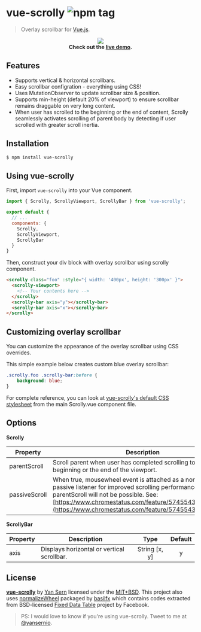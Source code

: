 # vue-scrolly ![npm tag](https://img.shields.io/npm/v/vue-scrolly.svg)
> Overlay scrollbar for [Vue.js](http://vuejs.org).

<p align="center">
<img src="https://raw.githubusercontent.com/yansern/vue-scrolly/master/demo/preview.gif" />
<br/>
<b>Check out the <a href="https://yansern.github.io/vue-scrolly/demo/index.html" target="_blank">live demo</a>.</b>
</p>

## Features
* Supports vertical & horizontal scrollbars.
* Easy scrollbar configration - everything using CSS!
* Uses MutationObserver to update scrollbar size & position.
* Supports min-height (default 20% of viewport) to ensure scrollbar remains draggable on very long content.
* When user has scrolled to the beginning or the end of content, Scrolly seamlessly activates scrolling of parent body by detecting if user scrolled with greater scroll inertia.

## Installation
```bash
$ npm install vue-scrolly
```

## Using vue-scrolly

First, import `vue-scrolly` into your Vue component.
```js
import { Scrolly, ScrollyViewport, ScrollyBar } from 'vue-scrolly';

export default {
  // ...
  components: {
    Scrolly,
    ScrollyViewport,
    ScrollyBar
  }
}
```

Then, construct your div block with overlay scrollbar using scrolly component.
```html
<scrolly class="foo" :style="{ width: '400px', height: '300px' }">
  <scrolly-viewport>
    <!-- Your contents here -->
  </scrolly>
  <scrolly-bar axis="y"></scrolly-bar>
  <scrolly-bar axis="x"></scrolly-bar>
</scrolly>
```

## Customizing overlay scrollbar
You can customize the appearance of the overlay scrollbar using CSS overrides.

This simple example below creates custom blue overlay scrollbar:
```css
.scrolly.foo .scrolly-bar:before {
    background: blue;
}
```

For complete reference, you can look at [vue-scrolly's default CSS stylesheet](https://github.com/yansern/vue-scrolly/blob/master/src/Scrolly.vue) from the main Scrolly.vue component file.


## Options

**Scrolly**

|    Property    |    Description   |   Type   |  Default |
| -----------------  | ---------------- | :--------: | :----------: |
| parentScroll    | Scroll parent when user has completed scrolling to the beginning or the end of the viewport. | Boolean | true |
| passiveScroll    | When true, mousewheel event is attached as a non-blocking passive listener for improved scrolling performance. Disabling parentScroll will not be possible. See: [https://www.chromestatus.com/feature/5745543795965952](https://www.chromestatus.com/feature/5745543795965952)| Boolean | false |


**ScrollyBar**

|    Property    |    Description   |   Type   |  Default |
| -----------------  | ---------------- | :--------: | :----------: |
| axis    | Displays horizontal or vertical scrollbar. |String [x, y] | y |


## License
**[vue-scrolly](https://github.com/yansern/vue-scrolly)** by [Yan Sern](https://twitter.com/yansernio) licensed under the [MIT+BSD](LICENSE). This project also uses [normalizeWheel](https://www.npmjs.com/package/normalize-wheel) packaged by [basilfx](https://www.npmjs.com/~basilfx) which contains codes extracted from BSD-licensed [Fixed Data Table](https://github.com/facebook/fixed-data-table) project by Facebook.

> PS: I would love to know if you're using vue-scrolly. Tweet to me at [@yansernio](https://twitter.com/yansernio).
